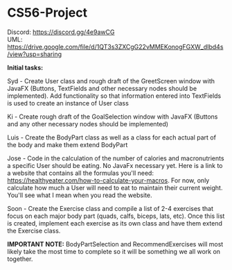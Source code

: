 # CS56-Project

Discord: https://discord.gg/4e9awCG                            
UML: https://drive.google.com/file/d/1QT3s3ZXCgG22vMMEKonogFGXW_dIbd4s/view?usp=sharing

**Initial tasks:**

Syd - 
       Create User class and rough draft of the GreetScreen window with JavaFX (Buttons, TextFields and other necessary nodes should be
       implemented). Add functionality so that information entered into TextFields is used to create an instance of User class
       
Ki - 
       Create rough draft of the GoalSelection window with JavaFX (Buttons and any other necessary nodes should be implemented)
       
Luis -
       Create the BodyPart class as well as a class for each actual part of the body and make them extend BodyPart
       
Jose - 
       Code in the calculation of the number of calories and macronutrients a specific User should be eating. No JavaFx necessary yet. Here
       is a link to a website that contains all the formulas you'll need: https://healthyeater.com/how-to-calculate-your-macros. For now,
       only calculate how much a User will need to eat to maintain their current weight. You'll see what I mean when you read the website.
       
Soon - Create the Exercise class and compile a list of 2-4 exercises that focus on each major body part (quads, calfs, biceps, lats, etc).
       Once this list is created, implement each exercise as its own class and have them extend the Exercise class.
       
       
**IMPORTANT NOTE:** BodyPartSelection and RecommendExercises will most likely take the most time to complete so it will be something we all
                work on together. 
                
